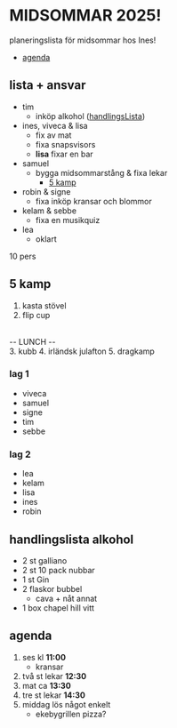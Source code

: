  # MIDSOMMAR 2025!
planeringslista för midsommar hos Ines! 
- [agenda](#agenda)

## lista + ansvar
- tim
    - inköp alkohol ([handlingsLista](#handlingslista-alkohol))
- ines, viveca & lisa
    - fix av mat
    - fixa snapsvisors
    - **lisa** fixar en bar
- samuel
    - bygga midsommarstång & fixa lekar
        - [5 kamp](#5-kamp)
- robin & signe
    - fixa inköp kransar och blommor
- kelam & sebbe
    -  fixa en musikquiz 
- lea
    - oklart

10 pers

## 5 kamp
1. kasta stövel
2. flip cup 
<br>
-- LUNCH --
<br>
3. kubb
4. irländsk julafton
5. dragkamp

### lag 1
- viveca
- samuel
- signe
- tim
- sebbe

### lag 2
- lea
- kelam
- lisa
- ines
- robin

## handlingslista alkohol
- 2 st galliano
- 2 st 10 pack nubbar
- 1 st Gin
- 2 flaskor bubbel
    - cava + nåt annat
- 1 box chapel hill vitt

## agenda

1. ses kl **11:00**
    - kransar
2. två st lekar **12:30**
3. mat ca **13:30**
4. tre st lekar **14:30**
5. middag lös något enkelt
    - ekebygrillen pizza?
